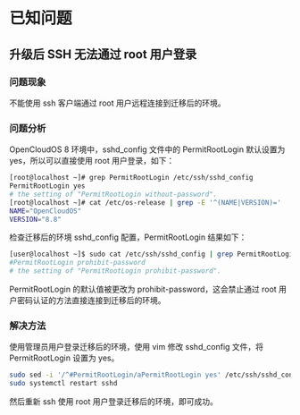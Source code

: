 # 已知问题

## 升级后 SSH 无法通过 root 用户登录

### 问题现象

不能使用 ssh 客户端通过 root 用户远程连接到迁移后的环境。

### 问题分析

OpenCloudOS 8 环境中，sshd_config 文件中的 PermitRootLogin 默认设置为 yes，所以可以直接使用 root 用户登录，如下：

```bash
[root@localhost ~]# grep PermitRootLogin /etc/ssh/sshd_config
PermitRootLogin yes
# the setting of "PermitRootLogin without-password".
[root@localhost ~]# cat /etc/os-release | grep -E '^(NAME|VERSION)='
NAME="OpenCloudOS"
VERSION="8.8"
```

检查迁移后的环境 sshd_config 配置，PermitRootLogin 结果如下：

```bash
[user@localhost ~]$ sudo cat /etc/ssh/sshd_config | grep PermitRootLogin
#PermitRootLogin prohibit-password
# the setting of "PermitRootLogin prohibit-password".
```

PermitRootLogin 的默认值被更改为 prohibit-password，这会禁止通过 root 用户密码认证的方法直接连接到迁移后的环境。

### 解决方法

使用管理员用户登录迁移后的环境，使用 vim 修改 sshd_config 文件，将 PermitRootLogin 设置为 yes。

```bash
sudo sed -i '/^#PermitRootLogin/aPermitRootLogin yes' /etc/ssh/sshd_config
sudo systemctl restart sshd
```

然后重新 ssh 使用 root 用户登录迁移后的环境，即可成功。
